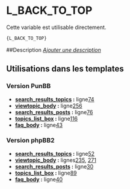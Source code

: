 # L_BACK_TO_TOP


Cette variable est utilisable directement.

```html
{L_BACK_TO_TOP}
```

##Description
[*Ajouter une description*](https://fa-tvars.appspot.com/var/L_BACK_TO_TOP)

## Utilisations dans les templates

### Version PunBB
* __[search_results_topics](../tpl/var/punbb/search_results_topics.md#readme) :__ ligne[74](../tpl/src/punbb/search_results_topics.tpl#L74)
* __[viewtopic_body](../tpl/var/punbb/viewtopic_body.md#readme) :__ ligne[256](../tpl/src/punbb/viewtopic_body.tpl#L256)
* __[search_results_posts](../tpl/var/punbb/search_results_posts.md#readme) :__ ligne[76](../tpl/src/punbb/search_results_posts.tpl#L76)
* __[topics_list_box](../tpl/var/punbb/topics_list_box.md#readme) :__ ligne[116](../tpl/src/punbb/topics_list_box.tpl#L116)
* __[faq_body](../tpl/var/punbb/faq_body.md#readme) :__ ligne[43](../tpl/src/punbb/faq_body.tpl#L43)

### Version phpBB2
* __[search_results_topics](../tpl/var/subsilver/search_results_topics.md#readme) :__ ligne[52](../tpl/src/subsilver/search_results_topics.tpl#L52)
* __[viewtopic_body](../tpl/var/subsilver/viewtopic_body.md#readme) :__ lignes[235](../tpl/src/subsilver/viewtopic_body.tpl#L235), [271](../tpl/src/subsilver/viewtopic_body.tpl#L271)
* __[search_results_posts](../tpl/var/subsilver/search_results_posts.md#readme) :__ ligne[30](../tpl/src/subsilver/search_results_posts.tpl#L30)
* __[topics_list_box](../tpl/var/subsilver/topics_list_box.md#readme) :__ ligne[89](../tpl/src/subsilver/topics_list_box.tpl#L89)
* __[faq_body](../tpl/var/subsilver/faq_body.md#readme) :__ ligne[40](../tpl/src/subsilver/faq_body.tpl#L40)